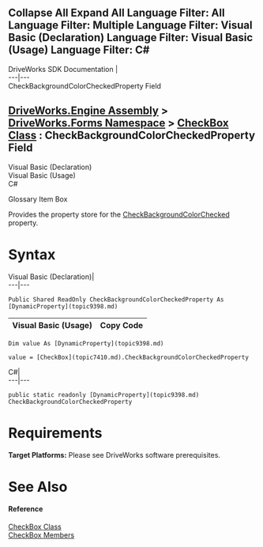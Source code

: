 Collapse All Expand All Language Filter: All  Language Filter: Multiple  Language Filter: Visual Basic (Declaration) Language Filter: Visual Basic (Usage) Language Filter: C#  
---  
DriveWorks SDK Documentation  |   
---|---  
CheckBackgroundColorCheckedProperty Field   
  
[DriveWorks.Engine Assembly](topic2156.md) > [DriveWorks.Forms Namespace](topic7266.md) > [CheckBox Class](topic7410.md) : CheckBackgroundColorCheckedProperty Field  
---  
  
Visual Basic (Declaration)    
Visual Basic (Usage)    
C# 

Glossary Item Box

Provides the property store for the [CheckBackgroundColorChecked](topic7426.md) property. 

# Syntax

Visual Basic (Declaration)|   
---|---  
      
    
    Public Shared ReadOnly CheckBackgroundColorCheckedProperty As [DynamicProperty](topic9398.md)  
  
Visual Basic (Usage)| Copy Code  
---|---  
      
    
    Dim value As [DynamicProperty](topic9398.md)
     
    value = [CheckBox](topic7410.md).CheckBackgroundColorCheckedProperty  
  
C#|   
---|---  
      
    
    public static readonly [DynamicProperty](topic9398.md) CheckBackgroundColorCheckedProperty  
  
# Requirements

**Target Platforms:** Please see DriveWorks software prerequisites.

# See Also

#### Reference

[CheckBox Class](topic7410.md)   
[CheckBox Members](topic7411.md)


